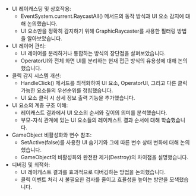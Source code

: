 - UI 레이캐스팅 및 상호작용:
    - EventSystem.current.RaycastAll() 메서드의 동작 방식과 UI 요소 감지에 대해 논의했습니다.
    - UI 요소만을 정확히 감지하기 위해 GraphicRaycaster를 사용한 필터링 방법을 알아보았습니다.
- UI 레이어 관리:
    - UI 레이어를 분리하거나 통합하는 방식의 장단점을 살펴보았습니다.
    - OperatorUI와 전체 화면 UI를 분리하는 현재 접근 방식의 유용성에 대해 논의했습니다.
- 클릭 감지 시스템 개선:
    - HandleClick() 메서드를 최적화하여 UI 요소, OperatorUI, 그리고 다른 클릭 가능한 요소들의 우선순위를 정립했습니다.
    - UI 요소 클릭 시 상세 정보 출력 기능을 추가했습니다.
- UI 요소의 계층 구조 이해:
    - 레이캐스트 결과에서 UI 요소의 순서와 깊이의 의미를 분석했습니다.
    - 부모-자식 관계에 있는 UI 요소들의 레이캐스트 결과 순서에 대해 학습했습니다.
- GameObject 비활성화와 변수 참조:
    - SetActive(false)를 사용한 UI 숨기기와 그에 따른 변수 상태 변화에 대해 논의했습니다.
    - GameObject의 비활성화와 완전한 제거(Destroy)의 차이점을 설명했습니다.
- 디버깅 및 최적화:
    - UI 레이캐스트 결과를 효과적으로 디버깅하는 방법을 논의했습니다.
    - 클릭 이벤트 처리 시 불필요한 검사를 줄이고 효율성을 높이는 방안을 모색했습니다.